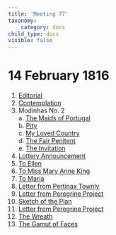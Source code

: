 ```yaml
---
title: 'Meeting 77'
taxonomy:
    category: docs
child_type: docs
visible: false
---
```


# 14 February 1816

1. [Editorial](editorial)  
2. [Contemplation](contemplation)
3. Modinhas  No. 2  
	a. [The Maids of Portugal](maids)  
	b. [Pity](pity)  
	c. [My Loved Country](country)  
	d. [The Fair Penitent](penitent)  
	e. [The Invitation](invitation)  
4. [Lottery Announcement](lottery)
5. [To Ellen](ellen)
6. [To Miss Mary Anne King](mary)
7. [To Maria](maria)
8. [Letter from Pertinax Townly](pertinax)
9. [Letter from Peregrine Project](project)
10. [Sketch of the Plan](plan)
11. [Letter from Peregrine Project](peregrine)
12. [The Wreath](wreath)
13. [The Gamut of Faces](gamut)
